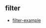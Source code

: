 filter
---
- [filter-example](http://www.mkyong.com/hibernate/hibernate-data-filter-example-xml-and-annotation/)
